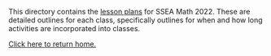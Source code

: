 This directory contains the [lesson plans](https://github.com/sfushidahardy/SSEA-Linear-Algebra-Activities/blob/main/Syllabus/LessonPlan/lesson-plans.pdf) for SSEA Math 2022. These are detailed outlines for each class, specifically outlines for when and how long activities are incorporated into classes.

[Click here to return home.](https://github.com/sfushidahardy/SSEA-Linear-Algebra-Activities/blob/main/README.md#Syllabus)
